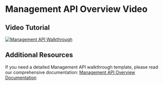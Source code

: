 # Management API Overview Video

## Video Tutorial

[![Management API Walkthrough](https://img.youtube.com/vi/KMj0Y1pi5DE/0.jpg)](https://www.youtube.com/watch?v=KMj0Y1pi5DE)

## Additional Resources

If you need a detailed Management API walkthrough template, please read our comprehensive documentation:
[Management API Overview Documentation](https://smart-systems-hub.github.io/docs/Management-API-Overview.html)
